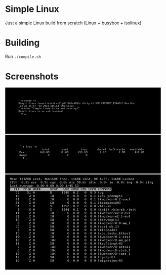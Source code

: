 # Simple Linux
Just a simple Linux build from scratch (Linux + busybox + isolinux)

# Building
Run `./compile.sh`

# Screenshots
![uname](uname.png)
![free](free.png)
![top](top.png)
